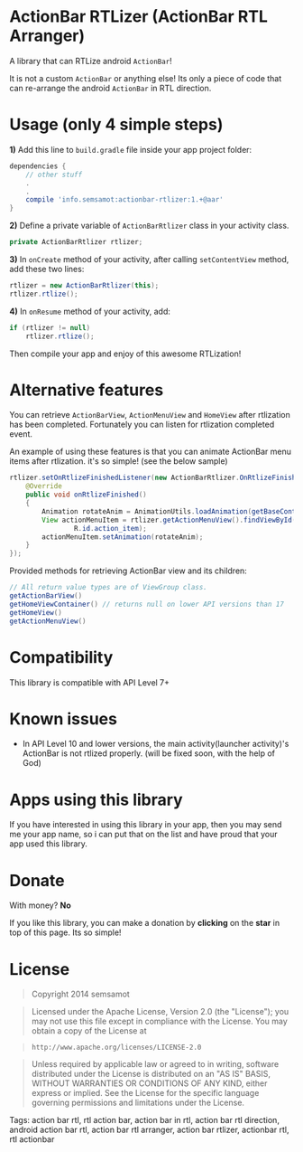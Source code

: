 ActionBar RTLizer (ActionBar RTL Arranger)
================

A library that can RTLize android `ActionBar`!

It is not a custom `ActionBar` or anything else!
Its only a piece of code that can re-arrange the android `ActionBar` in RTL direction.

Usage (only 4 simple steps)
================
**1)** Add this line to `build.gradle` file inside your app project folder:
```groovy
dependencies {
    // other stuff
    .
    .
    compile 'info.semsamot:actionbar-rtlizer:1.+@aar'
}
```

**2)** Define a private variable of `ActionBarRtlizer` class in your activity class.

```java
private ActionBarRtlizer rtlizer;
```

**3)** In `onCreate` method of your activity, after calling `setContentView` method, add these two lines:

```java
rtlizer = new ActionBarRtlizer(this);
rtlizer.rtlize();
```

**4)** In `onResume` method of your activity, add:

```java
if (rtlizer != null)
    rtlizer.rtlize();
```

Then compile your app and enjoy of this awesome RTLization!

Alternative features
================
You can retrieve `ActionBarView`, `ActionMenuView` and `HomeView` after rtlization has been completed.
Fortunately you can listen for rtlization completed event.

An example of using these features is that you can animate ActionBar menu items after rtlization. it's so simple! (see the below sample)

```java
rtlizer.setOnRtlizeFinishedListener(new ActionBarRtlizer.OnRtlizeFinishedListener() {
    @Override
    public void onRtlizeFinished()
    {
        Animation rotateAnim = AnimationUtils.loadAnimation(getBaseContext(), R.anim.rotate);
        View actionMenuItem = rtlizer.getActionMenuView().findViewById(
                R.id.action_item);
        actionMenuItem.setAnimation(rotateAnim);
    }
});
```

Provided methods for retrieving ActionBar view and its children:

```java
// All return value types are of ViewGroup class.
getActionBarView()
getHomeViewContainer() // returns null on lower API versions than 17
getHomeView()
getActionMenuView()
```

Compatibility
================
This library is compatible with API Level 7+

Known issues
================
- In API Level 10 and lower versions, the main activity(launcher activity)'s ActionBar is not rtlized properly. (will be fixed soon, with the help of God)

Apps using this library
================
If you have interested in using this library in your app, then you may send me your app name, so i can put that on the list and have proud that your app used this library.

Donate
================
With money? **No**

If you like this library, you can make a donation by **clicking** on the **star** in top of this page. Its so simple!

License
================
> Copyright 2014 semsamot

> Licensed under the Apache License, Version 2.0 (the "License");
> you may not use this file except in compliance with the License.
> You may obtain a copy of the License at

>     http://www.apache.org/licenses/LICENSE-2.0

> Unless required by applicable law or agreed to in writing, software
distributed under the License is distributed on an "AS IS" BASIS,
WITHOUT WARRANTIES OR CONDITIONS OF ANY KIND, either express or implied.
See the License for the specific language governing permissions and
limitations under the License.

Tags:
action bar rtl, rtl action bar, action bar in rtl, action bar rtl direction, android action bar rtl, action bar rtl arranger, action bar rtlizer, actionbar rtl, rtl actionbar
